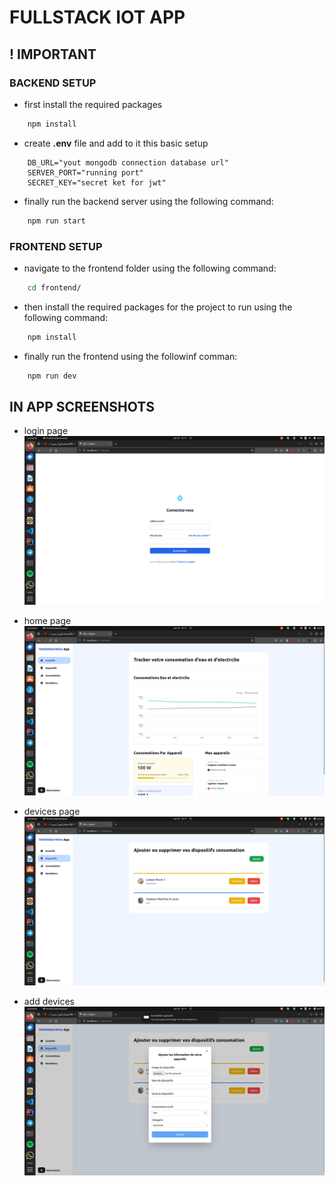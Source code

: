 # FULLSTACK IOT APP
## ! IMPORTANT
### BACKEND SETUP
- first install the required packages
``` bash
    npm install
```
- create **.env** file and add to it this basic setup
```
    DB_URL="yout mongodb connection database url"
    SERVER_PORT="running port"
    SECRET_KEY="secret ket for jwt"
```
- finally run the backend server using the following command:
``` bash
    npm run start
```
### FRONTEND SETUP
- navigate to the frontend folder using the following command:
```  bash
    cd frontend/
```
- then install the required packages for the project to run using the following command:
``` bash
    npm install
```
- finally run the frontend using the followinf comman:
``` bash
    npm run dev
```
## IN APP SCREENSHOTS
- login page
![login page](./assets/login.png)

- home page
![home page](./assets/home.png)

- devices page
![devices](./assets/devices.png)

- add devices
![add devices](./assets/add-device.png)